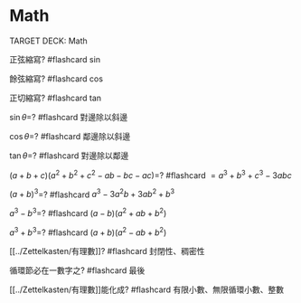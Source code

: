 # Math

TARGET DECK: Math

正弦縮寫? #flashcard 
sin
<!--ID: 1628059389879-->

餘弦縮寫? #flashcard 
cos
<!--ID: 1628059389885-->

正切縮寫? #flashcard 
tan
<!--ID: 1628059389890-->

$\sin \theta$=? #flashcard 
對邊除以斜邊
<!--ID: 1628059389895-->

$\cos \theta$=? #flashcard 
鄰邊除以斜邊
<!--ID: 1628059543740-->

$\tan \theta$=? #flashcard 
對邊除以鄰邊
<!--ID: 1628059566990-->

$(a+b+c)(a^2+b^2+c^2-ab-bc-ac)$=? #flashcard 
$=a^3+b^3+c^3-3abc$
<!--ID: 1631435275402-->

$(a+b)^3$=? #flashcard 
$a^3-3a^2b+3ab^2+b^3$
<!--ID: 1631435303866-->

$a^3-b^3$=? #flashcard 
$(a-b)(a^2+ab+b^2)$
<!--ID: 1631435325366-->

$a^3+b^3$=? #flashcard 
$(a+b)(a^2-ab+b^2)$
<!--ID: 1631435352395-->

[[../Zettelkasten/有理數]]? #flashcard 
封閉性、稠密性
<!--ID: 1631435395739-->

循環節必在一數字之? #flashcard 
最後
<!--ID: 1631435414457-->

[[../Zettelkasten/有理數]]能化成? #flashcard 
有限小數、無限循環小數、整數
<!--ID: 1631435446930-->











